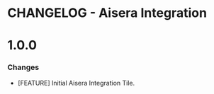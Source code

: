 # CHANGELOG - Aisera Integration

1.0.0
==================
### Changes

* [FEATURE] Initial Aisera Integration Tile.